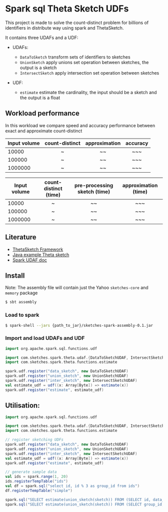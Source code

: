 # Spark sql Theta Sketch UDFs

This project is made to solve the count-distinct problem for billions of identifiers in distribute way using spark and ThetaSketch.

It contains three UDAFs and a UDF:

- UDAFs:
    - `DataToSketch` transform sets of identifiers to sketches
    - `UnionSketch` apply unions set operation between sketches, the output is a sketch
    - `IntersectSketch` apply intersection set operation between sketches

- UDF:
    - `estimate` estimate the cardinality, the input should be a sketch and the output is a float


## Workload performance

In this workload we compare speed and accuracy performance between exact and approximate count-distinct

| Input volume  | count-distinct | approximation | accuracy |
| --------------|:--------------:|:-------------:|:--------:|
| 10000         | ~              | ~~            | ~~~      |
| 100000        | ~              | ~~            | ~~~      |
| 1000000       | ~              | ~~            | ~~~      |



| Input volume  | count-distinct (time) | pre-processing sketch (time) | approximation (time) |
| --------------|:---------------------:|:----------------------------:|:--------------------:|
| 10000         | ~                     | ~~                           | ~~~                  |
| 100000        | ~                     | ~~                           | ~~~                  |
| 1000000       | ~                     | ~~                           | ~~~                  |


## Literature

- [ThetaSketch Framework](https://datasketches.github.io/docs/Theta/ThetaSketchFramework.html)
- [Java example Theta sketch](https://datasketches.github.io/docs/Theta/ThetaJavaExample.html)
- [Spark UDAF doc](https://docs.databricks.com/spark/latest/spark-sql/udaf-scala.html)


## Install

Note: The assembly file will contain just the Yahoo `sketches-core` and `memory` package

```bash
$ sbt assembly
```

### Load to spark

```bash
$ spark-shell --jars {path_to_jar}/sketches-spark-assembly-0.1.jar
```

### Import and load UDAFs and UDF

```scala
import org.apache.spark.sql.functions.udf

import com.sketches.spark.theta.udaf.{DataToSketchUDAF, IntersectSketchUDAF, UnionSketchUDAF}
import com.sketches.spark.theta.functions.estimate

spark.udf.register("data_sketch", new DataToSketchUDAF)
spark.udf.register("union_sketch", new UnionSketchUDAF)
spark.udf.register("inter_sketch", new IntersectSketchUDAF)
val estimate_udf = udf((x: Array[Byte]) => estimate(x))
spark.udf.register("estimate", estimate_udf)
```

## Utilisation:

```scala
import org.apache.spark.sql.functions.udf

import com.sketches.spark.theta.udaf.{DataToSketchUDAF, IntersectSketchUDAF, UnionSketchUDAF}
import com.sketches.spark.theta.functions.estimate

// register sketching UDFs
spark.udf.register("data_sketch", new DataToSketchUDAF)
spark.udf.register("union_sketch", new UnionSketchUDAF)
spark.udf.register("inter_sketch", new IntersectSketchUDAF)
val estimate_udf = udf((x: Array[Byte]) => estimate(x))
spark.udf.register("estimate", estimate_udf)

// generate sample data
val ids = spark.range(1, 20)
ids.registerTempTable("ids")
val df = spark.sql("select id, id % 3 as group_id from ids")
df.registerTempTable("simple")

spark.sql("SELECT estimate(union_sketch(sketch)) FROM (SELECT id, data_sketch(group_id) AS sketch FROM simple GROUP BY id) t").show()
spark.sql("SELECT estimate(union_sketch(sketch)) FROM (SELECT group_id, data_sketch(id) AS sketch FROM simple GROUP BY group_id) t").show()
```
